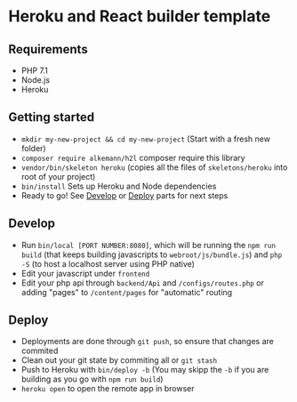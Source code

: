 # Heroku and React builder template

## Requirements

- PHP 7.1
- Node.js
- Heroku

## Getting started

- `mkdir my-new-project && cd my-new-project` (Start with a fresh new folder)
- `composer require alkemann/h2l` composer require this library
- `vendor/bin/skeleton heroku` (copies all the files of `skeletons/heroku` into root of your project)
- `bin/install` Sets up Heroku and Node dependencies
- Ready to go! See [Develop](#develop) or [Deploy](#deploy) parts for next steps

## Develop

- Run `bin/local [PORT NUMBER:8080]`, which will be running the `npm run build` (that
keeps building javascripts to `webroot/js/bundle.js`) and `php -S` (to
host a localhost server using PHP native)
- Edit your javascript under `frontend`
- Edit your php api through `backend/Api` and `/configs/routes.php` or adding
"pages" to `/content/pages` for "automatic" routing

## Deploy

- Deployments are done through `git push`, so ensure that changes are commited
- Clean out your git state by commiting all or `git stash`
- Push to Heroku with `bin/deploy -b` (You may skipp the `-b` if you are building as you go with `npm run build`)
- `heroku open` to open the remote app in browser
